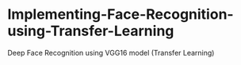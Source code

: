 # Implementing-Face-Recognition-using-Transfer-Learning
Deep Face Recognition using VGG16 model (Transfer Learning)
